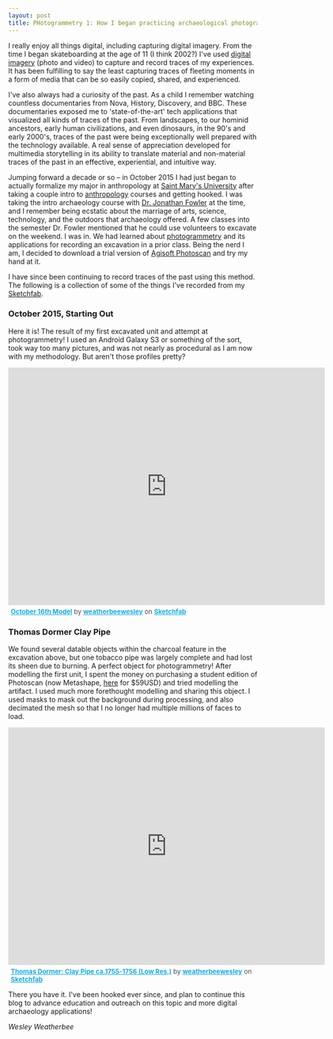 ```yaml
---
layout: post
title: PHotogrammetry 1: How I began practicing archaeological photogrammetry and 3D modelling
---
```


I really enjoy all things digital, including capturing digital imagery. From the time I began skateboarding at the age of 11 
(I think 2002?) I've used <a href="https://youtu.be/JrJYLxlHURk" target="_blank">digital imagery</a> (photo and video) to capture and record traces of my experiences. It has been fulfilling 
to say the least capturing traces of fleeting moments in a form of media that can be so easily copied, shared, and experienced. 


I've also always had a curiosity of the past. As a child I remember watching countless documentaries from Nova, History, Discovery, and BBC. 
These documentaries exposed me to 'state-of-the-art' tech applications that visualized all kinds of traces of the past. From landscapes, 
to our hominid ancestors, early human civilizations, and even dinosaurs, in the 90's and early 2000's, traces of the past were being 
exceptionally well prepared with the technology available. A real sense of appreciation developed for multimedia storytelling in its 
ability to translate material and non-material traces of the past in an effective, experiential, and intuitive way.


Jumping forward a decade or so – in October 2015 I had just began to actually formalize my major in anthropology at <a href="https://www.smu.ca/" target="_blank">Saint Mary's University</a> after taking 
a couple intro to <a href="https://smu.ca/academics/departments/anthropology.html" target="_blank">anthropology</a> courses and getting hooked. I was taking the intro archaeology course with <a href="https://www.facebook.com/archaeologyacadie/" target="_blank">Dr. Jonathan Fowler</a> at the time, 
and I remember being ecstatic about the marriage of arts, science, technology, and the outdoors that archaeology offered. A few 
classes into the semester Dr. Fowler mentioned that he could use volunteers to excavate on the weekend. I was in. We had learned about 
<a href="https://digventures.com/2016/05/how-to-do-photogrammetry-for-archaeology-part-1/" target="_blank">photogrammetry</a> and its applications for recording an excavation in a prior class. Being the nerd I am, I decided to download a trial version 
of <a href="https://www.agisoft.com/" target="_blank">Agisoft Photoscan</a> and try my hand at it.


I have since been continuing to record traces of the past using this method. The following is a collection of some of the things I've recorded from my <a href="https://www.sketchfab.com/" target="_blank">Sketchfab</a>.

### October 2015, Starting Out


Here it is! The result of my first excavated unit and attempt at photogrammetry! I used an Android Galaxy S3 or something of the sort, 
took way too many pictures, and was not nearly as procedural as I am now with my methodology. But aren't those profiles pretty?


<div class="sketchfab-embed-wrapper">
    <iframe title="A 3D model" width="640" height="480" src="https://sketchfab.com/models/0933e8de03784004a6164cd80db98d98/embed?transparent=1" frameborder="0" allow="autoplay; fullscreen; vr" mozallowfullscreen="true" webkitallowfullscreen="true"></iframe>

<p style="font-size: 13px; font-weight: normal; margin: 5px; color: #4A4A4A;">
    <a href="https://sketchfab.com/3d-models/october-16th-model-0933e8de03784004a6164cd80db98d98?utm_medium=embed&utm_source=website&utm_campaign=share-popup" target="_blank" style="font-weight: bold; color: #1CAAD9;">October 16th Model</a>
    by <a href="https://sketchfab.com/weatherbeewesley?utm_medium=embed&utm_source=website&utm_campaign=share-popup" target="_blank" style="font-weight: bold; color: #1CAAD9;">weatherbeewesley</a>
    on <a href="https://sketchfab.com?utm_medium=embed&utm_source=website&utm_campaign=share-popup" target="_blank" style="font-weight: bold; color: #1CAAD9;">Sketchfab</a>
</p>
</div>

### Thomas Dormer Clay Pipe

We found several datable objects within the charcoal feature in the excavation above, but one tobacco pipe was largely complete and 
had lost its sheen due to burning. A perfect object for photogrammetry! After modelling the first unit, I spent the money on purchasing a student edition of Photoscan (now Metashape, <a href="https://www.agisoft.com/buy/online-store/educational-license/" target="_blank">here</a> for $59USD) and tried modelling 
the artifact. I used much more forethought modelling and sharing this object. I used masks to mask out the background during processing, 
and also decimated the mesh so that I no longer had multiple millions of faces to load. 


<div class="sketchfab-embed-wrapper">
    <iframe title="A 3D model" width="640" height="480" src="https://sketchfab.com/models/d7c2cdc3608d4e68a7c5840665c41ba8/embed?transparent=1" frameborder="0" allow="autoplay; fullscreen; vr" mozallowfullscreen="true" webkitallowfullscreen="true"></iframe>

<p style="font-size: 13px; font-weight: normal; margin: 5px; color: #4A4A4A;">
    <a href="https://sketchfab.com/3d-models/thomas-dormer-clay-pipe-ca1755-1756-low-res-d7c2cdc3608d4e68a7c5840665c41ba8?utm_medium=embed&utm_source=website&utm_campaign=share-popup" target="_blank" style="font-weight: bold; color: #1CAAD9;">Thomas Dormer: Clay Pipe ca.1755-1756 (Low Res.)</a>
    by <a href="https://sketchfab.com/weatherbeewesley?utm_medium=embed&utm_source=website&utm_campaign=share-popup" target="_blank" style="font-weight: bold; color: #1CAAD9;">weatherbeewesley</a>
    on <a href="https://sketchfab.com?utm_medium=embed&utm_source=website&utm_campaign=share-popup" target="_blank" style="font-weight: bold; color: #1CAAD9;">Sketchfab</a>
</p>
</div>

There you have it. I've been hooked ever since, and plan to continue this blog to advance education and outreach on this topic and more 
digital archaeology applications!



<i>Wesley Weatherbee</i>
